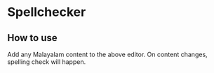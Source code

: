
# Spellchecker

<script setup>
import Spellchecker from './components/Spellchecker.vue'
</script>


<Spellchecker/>

## How to use

Add any Malayalam content to the above editor. On content changes, spelling check will happen.